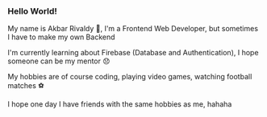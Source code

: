 ### Hello World!
My name is Akbar Rivaldy 🤗, I'm a Frontend Web Developer, but sometimes I have to make my own Backend

I'm currently learning about Firebase (Database and Authentication), I hope someone can be my mentor 😞

My hobbies are of course coding, playing video games, watching football matches ⚽️

I hope one day I have friends with the same hobbies as me, hahaha
